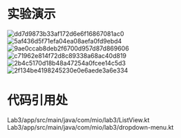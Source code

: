 # 实验演示
![dd7d9873b33af172d6e6f16867081ac0](https://github.com/user-attachments/assets/fa1107b6-4ce5-456f-9e73-b1d4b17e5c0e)
![5af436d5f71efa04ea08aefa0fd9ebd4](https://github.com/user-attachments/assets/ddd3fe88-0483-458b-806f-c9807e7925a4)
![9ae0ccab8deb2f6700d957d87d869606](https://github.com/user-attachments/assets/ac0275b4-9203-407f-8504-1dff9d55cf61)
![c71962e814f72d8c89338a68ac40d819](https://github.com/user-attachments/assets/f7531cdc-2b25-4084-8515-1890bec4d073)
![2b4c5170d18b48a47254a0fcee14c5d3](https://github.com/user-attachments/assets/c05e326a-4ec1-4dc2-a632-d9d769aa8480)
![2f134be4198245230e0e6aede3a6e334](https://github.com/user-attachments/assets/e1119428-1865-4290-bca3-e064a707f231)



# 代码引用处

Lab3/app/src/main/java/com/mio/lab3/ListView.kt
Lab3/app/src/main/java/com/mio/lab3/dropdown-menu.kt

